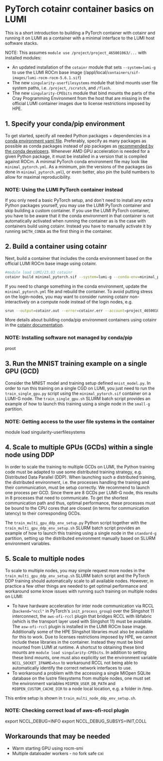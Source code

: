 # PyTorch cotainr container basics on LUMI

This is a short introduction to building a PyTorch container with cotainr and running it on LUMI as a container with a minimal interface to the LUMI host software stacks.

NOTE: This assumes `module use /project/project_465001063/...` with installed modules:

- An updated installation of the `cotainr` module that sets `--system=lumi-g` to use the LUMI ROCm base image (/appl/local/`containers/sif-images/lumi-rocm-rocm-5.6.1.sif`)
- The new `singularity-userfilesystems` module that bind mounts user file system paths, i.e. `/project`, `/scratch`, and `/flash`.
- The new `singularity-CPEbits` module that bind mounts the parts of the Cray Programming Environment from the host that are missing in the official LUMI container images due to license restrictions imposed by HPE.

## 1. Specify your conda/pip environment

To get started, specify all needed Python packages + dependencies in a [conda environment yaml file](https://conda.io/projects/conda/en/latest/user-guide/tasks/manage-environments.html). Preferably, specify as many packages as possible as conda packages instead of pip packages as [recommended by the conda developers](https://conda.io/projects/conda/en/latest/user-guide/tasks/manage-environments.html#using-pip-in-an-environment). Whenever AMD GPU acceleration is needed for a given Python package, it must be installed in a version that is compiled against ROCm. A minimal PyTorch conda environment file may look like `minimal_pytorch.yml`. As a minimum, pin the versions of the packages (as done in `minimal_pytorch.yml`), or even better, also pin the build numbers to allow for maximal reproducibility.

### NOTE: Using the LUMI PyTorch container instead

If you only need a basic PyTorch setup, and don't need to install any extra Python packages yourself, you may use the LUMI PyTorch container and skip building a custom container. If you use the LUMI PyTorch container, you have to be aware that it the conda environment in that container is not automatically activated when running the container as is the case with containers build using cotainr. Instead you have to manually activate it by running `$WITH_CONDA` as the first thing in the container.

## 2. Build a container using cotainr

Next, build a container that includes the conda environment based on the official LUMI ROCm base image using cotainr.

```bash
#module load LUMI/23.03 cotainr
cotainr build minimal_pytorch.sif --system=lumi-g --conda-env=minimal_pytorch.yml  # or use --base-image=/appl/local/containers/sif-images/lumi-rocm-rocm-5.6.1.sif instead of --system=lumi-g
```

If you need to change something in the conda environment, update the `minimal_pytorch.yml` file and rebuild the container. To avoid putting stress on the login-nodes, you may want to consider running cotainr non-interactively on a compute node instead of the login nodes, e.g.

```bash
srun --output=cotainr.out --error=cotainr.err --account=project_465001063 --time=00:30:00 --mem=64G --cpus-per-task=32 --partition=debug cotainr build minimal_pytorch.sif --system=lumi-g --conda-env=minimal_pytorch.yml --accept-licenses
```

More details about building conda/pip environment containers using cotainr in the [cotainr documentation](https://cotainr.readthedocs.io/en/latest/user_guide/conda_env.html).

### NOTE: Installing software not managed by conda/pip
proot

## 3. Run the MNIST training example on a single GPU (GCD)

Consider the MNIST model and training setup defined `mnist_model.py`. In order to run this training on a single CGD on LUMI, you just need to run the `train_single_gpu.py` script using the `minimal_pytorch.sif` container on a LUMI-G node. The `train_single_gpu.sh` SLURM batch script provides an example of how to launch this training using a single node in the `small-g` partition.

### NOTE: Getting access to the user file systems in the container
module load singularity-userfilesystems

## 4. Scale to multiple GPUs (GCDs) within a single node using DDP

In order to scale the training to multiple GCDs on LUMI, the Python training code must be adapted to use some distributed training strategy, e.g. Distributed Data Parallel (DDP). When launching such a distributed training, the distributed environment, i.e. the processes handling the training and their communication, must be setup correctly. We recommend to launch one process per GCD. Since there are 8 GCDs per LUMI-G node, this results in 8 processes that need to communicate. To get the shortest communication path and thus, optimal performance, these processes must be bound to the CPU cores that are closest (in terms for communication latency) to their corresponding GCDs. 

The `train_multi_gpu_ddp_env_setup.py` Python script together with the `train_multi_gpu_ddp_env_setup.sh` SLURM batch script provides an example of how to launch this training using a single node in the `standard-g` partition, setting up the distributed environment manually based on SLURM environment variables.

## 5. Scale to multiple nodes
To scale to multiple nodes, you may simple request more nodes in the `train_multi_gpu_ddp_env_setup.sh` SLURM batch script and the PyTorch DDP training should automatically scale to all available nodes. However, in practice a few other things are needed to get optimal performance and workaround some know issues with running such training on multiple nodes on LUMI:

* To have hardware acceleration for inter node communication via RCCL (`backend="nccl"` in PyTorch's `init_process_group`) over the Slingshot 11 interconnect, the `aws-ofi-rccl` plugin that bridges RCCL with libfabric (which is the transport layer used with Slingshot 11) must be available. The `asw-ofi-rccl` plugin is installed in the LUMI ROCm base image. Additionally some of the HPE Slingshot libraries must also be available for this to work. Due to licenses restrictions imposed by HPE, we cannot include these libraries in the container. Instead they must be bind mounted from LUMI at runtime. A shortcut to obtaining these bind mounts are `module load singularity-CPEbits`. In addition to setting these bind mounts, one must also explicitly set the environment variable `NCCL_SOCKET_IFNAME=hsn` to workaround RCCL not being able to automatically identify the correct network interfaces to use.
* To workaround a problem with the accessing a single MIOpen SQLite database on the lustre filesystems from multiple nodes, one must set the environment variables `MIOPEN_USER_DB_PATH` and `MIOPEN_CUSTOM_CACHE_DIR` to a node local location, e.g. a folder in /tmp.

This entire setup is shown in `train_multi_node_ddp_env_setup.sh`.

### NOTE: Checking correct load of aws-ofi-rccl plugin
export NCCL_DEBUG=INFO
export NCCL_DEBUG_SUBSYS=INIT,COLL

## Workarounds that may be needed
- Warm starting GPU using rocm-smi
- Multiple dataloader workers - no fork safe cxi
